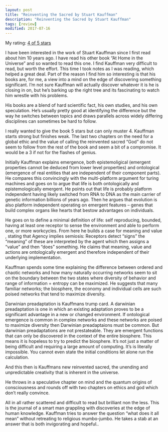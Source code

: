 ```yaml
---
layout: post
title: "Reinventing the Sacred by Stuart Kauffman"
description: "Reinventing the Sacred by Stuart Kauffman"
tags: [review]
modified: 2017-07-16
---
```

My rating: [4 of 5 stars](https://www.goodreads.com/review/show/103392523)

I have been interested in the work of Stuart Kauffman since I first read about him 10 years ago. I have read his other book “At Home in the Universe” and so wanted to read this one. I find Kauffman very difficult to read, but worth the effort. This time I took notes as I was reading, which helped a great deal. Part of the reason I find him so interesting is that his books are, for me, a view into a mind on the edge of discovering something significant. I’m not sure Kauffman will actually discover whatever it is he is closing in on, but he’s barking up the right tree and its fascinating to watch him wrestle with his problems.


His books are a blend of hard scientific fact, his own studies, and his own speculation. He’s usually pretty good at identifying the difference but the way he switches between topics and draws parallels across widely differing disciplines can sometimes be hard to follow.

I really wanted to give the book 5 stars but can only muster 4. Kauffman starts strong but finishes weak. The last two chapters on the need for a global ethic and the value of calling the reinvented sacred “God” do not seem to follow from the rest of the book and seem a bit of a compromise. It would be a 3 if not for the flashes of genius.

Initially Kauffman explains emergence, both epistemoligical (emergent properties cannot be deduced from lower level properties) and ontological (emergence of real entities that are independent of their component parts). He compares this convincingly with the multi-platform argument for turing machines and goes on to argue that life is both ontologically and epistemologically emergent. He points out that life is probably platform independent having likely switched from RNA to DNA as the main carrier of genetic information billions of years ago. Then he argues that evolution is also platform independent operating on emergent features – genes that build complex organs like hearts that bestow advantages on individuals.

He goes on to define a minimal definition of life: self reproducing, bounded, having at least one receptor to sense the environment and able to perform one, or more workcycles. From here he builds a case for meaning and value , stating that Agency implies semiosis: Receptors detect “signs” the “meaning” of these are interpreted by the agent which then assigns a “value” and then “does” something. He claims that meaning, value and actions are ontologically emergent and therefore independent of their underlying implementation.

Kauffman spends some time explaining the difference between ordered and chaotic networks and how many naturally occurring networks seem to sit on the boundary between the two states where diversity of behavior and range of information = entropy can be maximized. He suggests that many familiar networks; the biosphere, the economy and individual cells are such poised networks that tend to maximize diversity.

Darwinian preadaptation is Kauffmans trump card. A darwinian preadaptation is one in which an existing adaptation proves to be a significant advantage in a new or changed environment. If ontological emergence is common in complex networks and these networks are poised to maximize diversity then Darwinian preadaptaions must be common. But darwinian preadaptations are not prestateable. They are emergent functions that can only be discovered in the context of the entire biosphere. This means it is hopeless to try to predict the biosphere. It’s not just a matter of being difficult and requiring a large amount of computing. It’s is literally impossible. You cannot even state the initial conditions let alone run the calculation.

And this then is Kauffmans new reinvented sacred, the unending and unpredictable creativity that is inherent in the universe.

He throws in a speculative chapter on mind and the quantum origins of consciousness and rounds off with two chapters on ethics and god which don’t really convince.

All in all rather scattered and difficult to read but brilliant non the less. This is the journal of a smart man grappling with discoveries at the edge of human knowledge. Kauffman tries to answer the question “what does it all mean” without retreating to religious mumbo-jumbo. He takes a stab at an answer that is both invigorating and hopeful..


